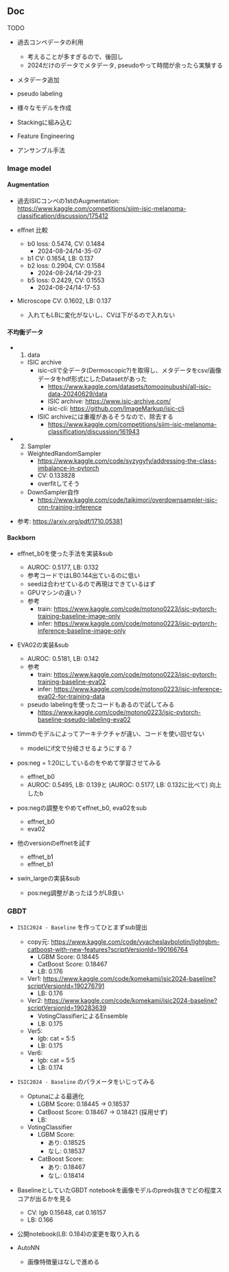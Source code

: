 ## Doc

TODO
- 過去コンペデータの利用
  - 考えることが多すぎるので、後回し
  - 2024だけのデータでメタデータ, pseudoやって時間が余ったら実験する
- メタデータ追加
- pseudo labeling

- 様々なモデルを作成
- Stackingに組み込む
- Feature Engineering
- アンサンブル手法

### Image model

#### Augmentation

- 過去ISICコンペの1stのAugmentation: https://www.kaggle.com/competitions/siim-isic-melanoma-classification/discussion/175412
- effnet 比較
  - b0 loss: 0.5474, CV: 0.1484
    - 2024-08-24/14-35-07
  - b1 CV: 0.1654, LB: 0.137
  - b2 loss: 0.2904, CV: 0.1584
    - 2024-08-24/14-29-23
  - b5 loss: 0.2429, CV: 0.1553
    - 2024-08-24/14-17-53

- Microscope CV: 0.1602, LB: 0.137
  - 入れてもLBに変化がないし、CVは下がるので入れない

#### 不均衡データ

- 1. data
  - ISIC archive
    - isic-cliで全データ(Dermoscopic?)を取得し、メタデータをcsv/画像データをhdf形式にしたDatasetがあった
      - https://www.kaggle.com/datasets/tomooinubushi/all-isic-data-20240629/data
      - ISIC archive: https://www.isic-archive.com/
      - isic-cli: https://github.com/ImageMarkup/isic-cli
    - ISIC archiveには重複があるそうなので、除去する
      - https://www.kaggle.com/competitions/siim-isic-melanoma-classification/discussion/161943
- 2. Sampler
  - WeightedRandomSampler
    - https://www.kaggle.com/code/syzygyfy/addressing-the-class-imbalance-in-pytorch
    - CV: 0.133828
    - overfitしてそう
  - DownSampler自作
    - https://www.kaggle.com/code/taikimori/overdownsampler-isic-cnn-training-inference

- 参考: https://arxiv.org/pdf/1710.05381

#### Backborn

- effnet_b0を使った手法を実装&sub
  - AUROC: 0.5177, LB: 0.132
  - 参考コードではLB0.144出ているのに低い
  - seedは合わせているので再現はできているはず
  - GPUマシンの違い？
  - 参考
    - train: https://www.kaggle.com/code/motono0223/isic-pytorch-training-baseline-image-only
    - infer: https://www.kaggle.com/code/motono0223/isic-pytorch-inference-baseline-image-only

- EVA02の実装&sub
  - AUROC: 0.5181, LB: 0.142
  - 参考
    - train: https://www.kaggle.com/code/motono0223/isic-pytorch-training-baseline-eva02
    - infer: https://www.kaggle.com/code/motono0223/isic-inference-eva02-for-training-data
  - pseudo labelingを使ったコードもあるので試してみる
    - https://www.kaggle.com/code/motono0223/isic-pytorch-baseline-pseudo-labeling-eva02

- timmのモデルによってアーキテクチャが違い、コードを使い回せない
  - modelにif文で分岐させるようにする？

- pos:neg = 1:20にしているのをやめて学習させてみる
  - effnet_b0
  - AUROC: 0.5495, LB: 0.139と (AUROC: 0.5177, LB: 0.132に比べて) 向上したb

- pos:negの調整をやめてeffnet_b0, eva02をsub
  - effnet_b0
  - eva02

- 他のversionのeffnetを試す
  - effnet_b1
  - effnet_b1

- swin_largeの実装&sub
  - pos:neg調整があったほうがLB良い

### GBDT

- `ISIC2024 - Baseline` を作ってひとまずsub提出
  - copy元: https://www.kaggle.com/code/vyacheslavbolotin/lightgbm-catboost-with-new-features?scriptVersionId=190166764
    - LGBM Score: 0.18445
    - CatBoost Score: 0.18467
    - LB: 0.176
  - Ver1: https://www.kaggle.com/code/komekami/isic2024-baseline?scriptVersionId=190276791
    - LB: 0.176
  - Ver2: https://www.kaggle.com/code/komekami/isic2024-baseline?scriptVersionId=190283639
    - VotingClassifierによるEnsemble
    - LB: 0.175
  - Ver5:
    - lgb: cat = 5:5
    - LB: 0.175
  - Ver6:
    - lgb: cat = 5:5
    - LB: 0.174

- `ISIC2024 - Baseline` のパラメータをいじってみる
  - Optunaによる最適化
    - LGBM Score: 0.18445 -> 0.18537
    - CatBoost Score: 0.18467 -> 0.18421 (採用せず)
    - LB:
  - VotingClassifier
    - LGBM Score:
      - あり: 0.18525
      - なし: 0.18537
    - CatBoost Score:
      - あり: 0.18467
      - なし: 0.18414

- BaselineとしていたGBDT notebookを画像モデルのpreds抜きでどの程度スコアが出るかを見る
  - CV: lgb 0.15648, cat 0.16157
  - LB: 0.166

- 公開notebook(LB: 0.184)の変更を取り入れる
- AutoNN
  - 画像特徴量はなしで進める

